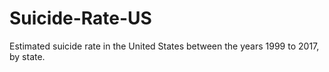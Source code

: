 # Suicide-Rate-US

Estimated suicide rate in the United States between the years 1999 to 2017, by state. 
